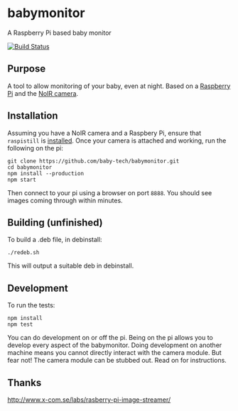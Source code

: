 # babymonitor

A Raspberry Pi based baby monitor

[![Build Status](https://snap-ci.com/baby-tech/babymonitor/branch/master/build_image)](https://snap-ci.com/baby-tech/babymonitor/branch/master)

## Purpose

A tool to allow monitoring of your baby, even at night. Based on a [Raspberry Pi](http://www.raspberrypi.org/) and the [NoIR camera](http://www.raspberrypi.org/products/pi-noir-camera/).

## Installation

Assuming you have a NoIR camera and a Raspbery Pi, ensure that `raspistill` is [installed](http://www.raspberrypi.org/documentation/configuration/camera.md). Once your camera is attached and working, run the following on the pi:

    git clone https://github.com/baby-tech/babymonitor.git
    cd babymonitor
    npm install --production
    npm start

Then connect to your pi using a browser on port `8888`. You should see images coming through within minutes.

## Building (unfinished)

To build a .deb file, in debinstall:

    ./redeb.sh

This will output a suitable deb in debinstall.

## Development

To run the tests:

    npm install
    npm test

You can do development on or off the pi. Being on the pi allows you to develop every aspect of the babymonitor. Doing development on another machine means you cannot directly interact with the camera module. But fear not! The camera module can be stubbed out. Read on for instructions.

## Thanks

http://www.x-com.se/labs/rasberry-pi-image-streamer/
